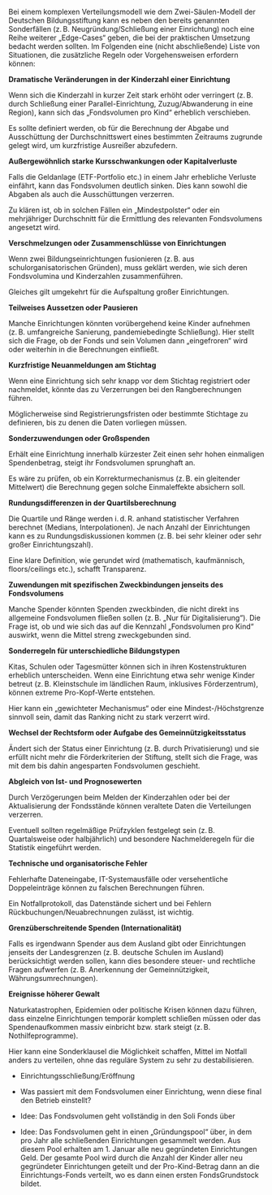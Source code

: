 Bei einem komplexen Verteilungsmodell wie dem Zwei-Säulen-Modell der Deutschen Bildungsstiftung kann es neben den bereits genannten Sonderfällen (z. B. Neugründung/Schließung einer Einrichtung) noch eine Reihe weiterer „Edge-Cases“ geben, die bei der praktischen Umsetzung bedacht werden sollten. Im Folgenden eine (nicht abschließende) Liste von Situationen, die zusätzliche Regeln oder Vorgehensweisen erfordern können:

**Dramatische Veränderungen in der Kinderzahl einer Einrichtung**

Wenn sich die Kinderzahl in kurzer Zeit stark erhöht oder verringert (z. B. durch Schließung einer Parallel-Einrichtung, Zuzug/Abwanderung in eine Region), kann sich das „Fondsvolumen pro Kind“ erheblich verschieben.

Es sollte definiert werden, ob für die Berechnung der Abgabe und Ausschüttung der Durchschnittswert eines bestimmten Zeitraums zugrunde gelegt wird, um kurzfristige Ausreißer abzufedern.

**Außergewöhnlich starke Kursschwankungen oder Kapitalverluste**

Falls die Geldanlage (ETF-Portfolio etc.) in einem Jahr erhebliche Verluste einfährt, kann das Fondsvolumen deutlich sinken. Dies kann sowohl die Abgaben als auch die Ausschüttungen verzerren.

Zu klären ist, ob in solchen Fällen ein „Mindestpolster“ oder ein mehrjähriger Durchschnitt für die Ermittlung des relevanten Fondsvolumens angesetzt wird.

**Verschmelzungen oder Zusammenschlüsse von Einrichtungen**

Wenn zwei Bildungseinrichtungen fusionieren (z. B. aus schulorganisatorischen Gründen), muss geklärt werden, wie sich deren Fondsvolumina und Kinderzahlen zusammenführen.

Gleiches gilt umgekehrt für die Aufspaltung großer Einrichtungen.

**Teilweises Aussetzen oder Pausieren**

Manche Einrichtungen könnten vorübergehend keine Kinder aufnehmen (z. B. umfangreiche Sanierung, pandemiebedingte Schließung). Hier stellt sich die Frage, ob der Fonds und sein Volumen dann „eingefroren“ wird oder weiterhin in die Berechnungen einfließt.

**Kurzfristige Neuanmeldungen am Stichtag**

Wenn eine Einrichtung sich sehr knapp vor dem Stichtag registriert oder nachmeldet, könnte das zu Verzerrungen bei den Rangberechnungen führen.

Möglicherweise sind Registrierungsfristen oder bestimmte Stichtage zu definieren, bis zu denen die Daten vorliegen müssen.

**Sonderzuwendungen oder Großspenden**

Erhält eine Einrichtung innerhalb kürzester Zeit einen sehr hohen einmaligen Spendenbetrag, steigt ihr Fondsvolumen sprunghaft an.

Es wäre zu prüfen, ob ein Korrekturmechanismus (z. B. ein gleitender Mittelwert) die Berechnung gegen solche Einmaleffekte absichern soll.

**Rundungsdifferenzen in der Quartilsberechnung**

Die Quartile und Ränge werden i. d. R. anhand statistischer Verfahren berechnet (Medians, Interpolationen). Je nach Anzahl der Einrichtungen kann es zu Rundungsdiskussionen kommen (z. B. bei sehr kleiner oder sehr großer Einrichtungszahl).

Eine klare Definition, wie gerundet wird (mathematisch, kaufmännisch, floors/ceilings etc.), schafft Transparenz.

**Zuwendungen mit spezifischen Zweckbindungen jenseits des Fondsvolumens**

Manche Spender könnten Spenden zweckbinden, die nicht direkt ins allgemeine Fondsvolumen fließen sollen (z. B. „Nur für Digitalisierung“). Die Frage ist, ob und wie sich das auf die Kennzahl „Fondsvolumen pro Kind“ auswirkt, wenn die Mittel streng zweckgebunden sind.

**Sonderregeln für unterschiedliche Bildungstypen**

Kitas, Schulen oder Tagesmütter können sich in ihren Kostenstrukturen erheblich unterscheiden. Wenn eine Einrichtung etwa sehr wenige Kinder betreut (z. B. Kleinstschule im ländlichen Raum, inklusives Förderzentrum), können extreme Pro-Kopf-Werte entstehen.

Hier kann ein „gewichteter Mechanismus“ oder eine Mindest-/Höchstgrenze sinnvoll sein, damit das Ranking nicht zu stark verzerrt wird.

**Wechsel der Rechtsform oder Aufgabe des Gemeinnützigkeitsstatus**

Ändert sich der Status einer Einrichtung (z. B. durch Privatisierung) und sie erfüllt nicht mehr die Förderkriterien der Stiftung, stellt sich die Frage, was mit dem bis dahin angesparten Fondsvolumen geschieht.

**Abgleich von Ist- und Prognosewerten**

Durch Verzögerungen beim Melden der Kinderzahlen oder bei der Aktualisierung der Fondsstände können veraltete Daten die Verteilungen verzerren.

Eventuell sollten regelmäßige Prüfzyklen festgelegt sein (z. B. Quartalsweise oder halbjährlich) und besondere Nachmelderegeln für die Statistik eingeführt werden.

**Technische und organisatorische Fehler**

Fehlerhafte Dateneingabe, IT-Systemausfälle oder versehentliche Doppeleinträge können zu falschen Berechnungen führen.

Ein Notfallprotokoll, das Datenstände sichert und bei Fehlern Rückbuchungen/Neuabrechnungen zulässt, ist wichtig.

**Grenzüberschreitende Spenden (Internationalität)**

Falls es irgendwann Spender aus dem Ausland gibt oder Einrichtungen jenseits der Landesgrenzen (z. B. deutsche Schulen im Ausland) berücksichtigt werden sollen, kann dies besondere steuer- und rechtliche Fragen aufwerfen (z. B. Anerkennung der Gemeinnützigkeit, Währungsumrechnungen).

**Ereignisse höherer Gewalt**

Naturkatastrophen, Epidemien oder politische Krisen können dazu führen, dass einzelne Einrichtungen temporär komplett schließen müssen oder das Spendenaufkommen massiv einbricht bzw. stark steigt (z. B. Nothilfeprogramme).

Hier kann eine Sonderklausel die Möglichkeit schaffen, Mittel im Notfall anders zu verteilen, ohne das reguläre System zu sehr zu destabilisieren.

* Einrichtungsschließung/Eröffnung

* Was passiert mit dem Fondsvolumen einer Einrichtung, wenn diese final den Betrieb einstellt?

* Idee: Das Fondsvolumen geht vollständig in den Soli Fonds über

* Idee: Das Fondsvolumen geht in einen „Gründungspool“ über, in dem pro Jahr alle schließenden Einrichtungen gesammelt werden. Aus diesem Pool erhalten am 1. Januar alle neu gegründeten Einrichtungen Geld. Der gesamte Pool wird durch die Anzahl der Kinder aller neu gegründeter Einrichtungen geteilt und der Pro-Kind-Betrag dann an die Einrichtungs-Fonds verteilt, wo es dann einen ersten FondsGrundstock bildet.



